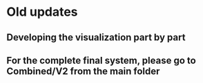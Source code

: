 # Old updates

## Developing the visualization part by part

## For the complete final system, please go to Combined/V2 from the main folder
